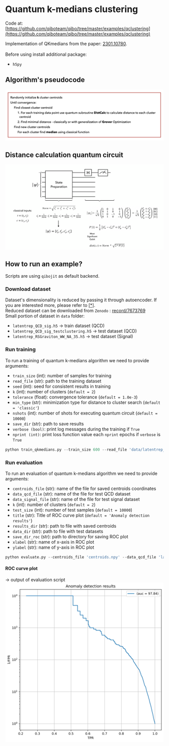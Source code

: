 # Quantum k-medians clustering

Code at: [https://github.com/qiboteam/qibo/tree/master/examples/qclustering](https://github.com/qiboteam/qibo/tree/master/examples/qclustering)

Implementation of QKmedians from the paper: [2301.10780](https://arxiv.org/abs/2301.10780).\
\
Before using install additional package:
  - `h5py`

## Algorithm's pseudocode

![pseudo](figures/pseudocode_QKmed.jpeg)

## Distance calculation quantum circuit

![Distance circuit](figures/DistCirc.png)

## How to run an example?
Scripts are using `qibojit` as default backend.

### Download dataset
Dataset's dimensionality is reduced by passing it through autoencoder. If you are interested more, please refer to [[\*]](https://arxiv.org/abs/2301.10780).\
Reduced dataset can be downloaded from `Zenodo` :
[record/7673769](https://zenodo.org/record/7673769)\
Small portion of dataset in `data` folder:
  - `latentrep_QCD_sig.h5` $\rightarrow$ train dataset (QCD)
  - `latentrep_QCD_sig_testclustering.h5` $\rightarrow$ test dataset (QCD)
  - `latentrep_RSGraviton_WW_NA_35.h5` $\rightarrow$ test dataset (Signal)

### Run training
To run a training of quantum k-medians algorithm we need to provide arguments:
- `train_size` (int): number of samples for training
- `read_file` (str): path to the training dataset
- `seed` (int): seed for consistent results in training
- `k` (int): number of clusters (`default = 2`)
- `tolerance` (float): convergence tolerance (`default = 1.0e-3`)
- `min_type` (str): minimization type for distance to cluster search (`default = 'classic'`)
- `nshots` (int): number of shots for executing quantum circuit (`default = 10000`)
- `save_dir` (str): path to save results
- `verbose (bool)`:  print log messages during the training if `True`
- `nprint (int)`: print loss function value each `nprint` epochs if `verbose` is `True`

```python
python train_qkmedians.py --train_size 600 --read_file 'data/latentrep_QCD_sig.h5' --k 2 --seed 123 --tolerance 1e-3 --min_type 'classic' --save_dir 'output_dir' --verbose true --nprint 1
```

### Run evaluation
To run an evaluation of quantum k-medians algorithm we need to provide arguments:
- `centroids_file` (str): name of the file for saved centroids coordinates
- `data_qcd_file` (str): name of the file for test QCD dataset
- `data_signal_file` (str): name of the file for test signal dataset
- `k` (int): number of clusters (`default = 2`)
- `test_size` (int): number of test samples (`default = 10000`)
- `title` (str): Title of ROC curve plot (`default = 'Anomaly detection results'`)
- `results_dir` (str): path to file with saved centroids
- `data_dir` (str): path to file with test datasets
- `save_dir_roc` (str): path to directory for saving ROC plot
- `xlabel` (str): name of x-axis in ROC plot
- `ylabel` (str): name of y-axis in ROC plot

```python
python evaluate.py --centroids_file 'centroids.npy' --data_qcd_file 'latentrep_QCD_sig_testclustering.h5' --data_signal_file 'latentrep_RSGraviton_WW_NA_35.h5' --results_dir 'output_dir' --data_dir 'data' --save_dir_roc 'output_dir'
```

#### ROC curve plot
$\rightarrow$ output of evaluation script
![ROC_curve](figures/roc_curve.png)
